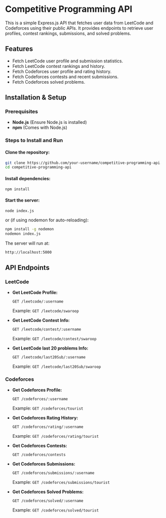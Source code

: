 # Competitive Programming API

This is a simple Express.js API that fetches user data from LeetCode and Codeforces using their public APIs. It provides endpoints to retrieve user profiles, contest rankings, submissions, and solved problems.

## Features

- Fetch LeetCode user profile and submission statistics.
- Fetch LeetCode contest rankings and history.
- Fetch Codeforces user profile and rating history.
- Fetch Codeforces contests and recent submissions.
- Fetch Codeforces solved problems.

## Installation & Setup

### Prerequisites

- **Node.js** (Ensure Node.js is installed)
- **npm** (Comes with Node.js)

### Steps to Install and Run

#### Clone the repository:

```sh
git clone https://github.com/your-username/competitive-programming-api.git
cd competitive-programming-api
```

#### Install dependencies:

```sh
npm install
```

#### Start the server:

```sh
node index.js
```

or (if using nodemon for auto-reloading):

```sh
npm install -g nodemon
nodemon index.js
```

The server will run at:

```
http://localhost:5000
```

## API Endpoints

### LeetCode

- **Get LeetCode Profile:**

  ```
  GET /leetcode/:username
  ```

  Example: `GET /leetcode/swaroop`

- **Get LeetCode Contest Info:**

  ```
  GET /leetcode/contest/:username
  ```

  Example: `GET /leetcode/contest/swaroop`

- **Get LeetCode last 20 problems Info:**

  ```
  GET /leetcode/last20Sub/:username
  ```

  Example: `GET /leetcode/last20Sub/swaroop`

### Codeforces

- **Get Codeforces Profile:**

  ```
  GET /codeforces/:username
  ```

  Example: `GET /codeforces/tourist`

- **Get Codeforces Rating History:**

  ```
  GET /codeforces/rating/:username
  ```

  Example: `GET /codeforces/rating/tourist`

- **Get Codeforces Contests:**

  ```
  GET /codeforces/contests
  ```

- **Get Codeforces Submissions:**

  ```
  GET /codeforces/submissions/:username
  ```

  Example: `GET /codeforces/submissions/tourist`

- **Get Codeforces Solved Problems:**
  ```
  GET /codeforces/solved/:username
  ```
  Example: `GET /codeforces/solved/tourist`
